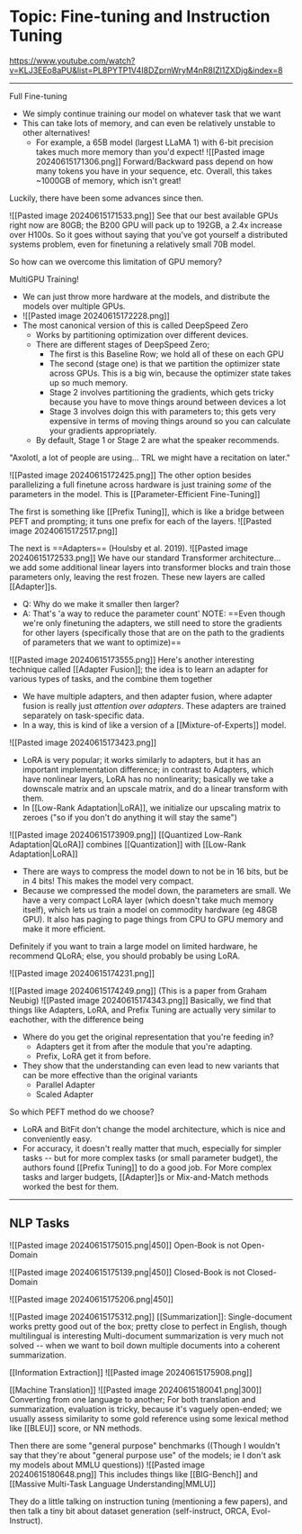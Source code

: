# Topic: Fine-tuning and Instruction Tuning
https://www.youtube.com/watch?v=KLJ3EEo8aPU&list=PL8PYTP1V4I8DZprnWryM4nR8IZl1ZXDjg&index=8

---

Full Fine-tuning
- We simply continue training our model on whatever task that we want
- This can take lots of memory, and can even be relatively unstable to other alternatives!
	- For example, a 65B model (largest LLaMA 1) with 6-bit precision takes much more memory than you'd expect!
![[Pasted image 20240615171306.png]]
Forward/Backward pass depend on how many tokens you have in your sequence, etc.
Overall, this takes ~1000GB of memory, which isn't great!

Luckily, there have been some advances since then.

![[Pasted image 20240615171533.png]]
See that our best available GPUs right now are 80GB; the B200 GPU will pack up to 192GB, a 2.4x increase over H100s.
So it goes without saying that you've got yourself a distributed systems problem, even for finetuning a relatively small 70B model.

So how can we overcome this limitation of GPU memory?

MultiGPU Training!
- We can just throw more hardware at the models, and distribute the models over multiple GPUs.
- ![[Pasted image 20240615172228.png]]
- The most canonical version of this is called DeepSpeed Zero
	- Works by partitioning optimization over different devices.
	- There are different stages of DeepSpeed Zero;
		- The first is this Baseline Row; we hold all of these on each GPU
		- The second (stage one) is that we partition the optimizer state across GPUs. This is a big win, because the optimizer state takes up so much memory.
		- Stage 2 involves partitioning the gradients, which gets tricky because you have to move things around between devices a lot
		- Stage 3 involves doign this with parameters to; this gets very expensive in terms of moving things around so you can calculate your gradients appropriately.
	- By default, Stage 1 or Stage 2 are what the speaker recommends.

"Axolotl, a lot of people are using... TRL we might have a recitation on later."

![[Pasted image 20240615172425.png]]
The other option besides parallelizing a full finetune across hardware is just training *some* of the parameters in the model. This is [[Parameter-Efficient Fine-Tuning]]

The first is something like [[Prefix Tuning]], which is like a bridge between PEFT and prompting; it tuns one prefix for each of the layers.
![[Pasted image 20240615172517.png]]

The next is ==Adapters== (Houlsby et al. 2019). 
![[Pasted image 20240615172533.png]]
We have our standard Transformer architecture... we add some additional linear layers into transformer blocks and train those parameters only, leaving the rest frozen. These new layers are called [[Adapter]]s.
- Q: Why do we make it smaller then larger?
- A: That's 'a way to reduce the parameter count'
NOTE: ==Even though we're only finetuning the adapters, we still need to store the gradients for other layers (specifically those that are on the path to the gradients of parameters that we want to optimize)==

![[Pasted image 20240615173555.png]]
Here's another interesting technique called [[Adapter Fusion]]; the idea is to learn an adapter for various types of tasks, and the combine them together
- We have multiple adapters, and then adapter fusion, where adapter fusion is really just *attention over adapters*. These adapters are trained separately on task-specific data.
- In a way, this is kind of like a version of a [[Mixture-of-Experts]] model.


![[Pasted image 20240615173423.png]]
- LoRA is very popular; it works similarly to adapters, but it has an important implementation difference; in contrast to Adapters, which have nonlinear layers, LoRA has no nonlinearity; basically we take a downscale matrix and an upscale matrix, and do a linear transform with them.
- In [[Low-Rank Adaptation|LoRA]], we initialize our upscaling matrix to zeroes ("so if you don't do anything it will stay the same")

![[Pasted image 20240615173909.png]]
[[Quantized Low-Rank Adaptation|QLoRA]] combines [[Quantization]] with [[Low-Rank Adaptation|LoRA]]
- There are ways to compress the model down to not be in 16 bits, but be in 4 bits! This makes the model very compact.
- Because we compressed the model down, the parameters are small. We have a very compact LoRA layer (which doesn't take much memory itself), which lets us train a model on commodity hardware (eg 48GB GPU). It also has paging to page things from CPU to GPU memory and make it more efficient.

Definitely if you want to train a large model on limited hardware, he recommend QLoRA; else, you should probably be using LoRA.

![[Pasted image 20240615174231.png]]

![[Pasted image 20240615174249.png]]
(This is a paper from Graham Neubig)
![[Pasted image 20240615174343.png]]
Basically, we find that things like Adapters, LoRA, and Prefix Tuning are actually very similar to eachother, with the difference being
- Where do you get the original representation that you're feeding in?
	- Adapters get it from after the module that you're adapting.
	- Prefix, LoRA get it from before.
- They show that the understanding can even lead to new variants that can be more effective than the original variants
	- Parallel Adapter
	- Scaled Adapter

So which PEFT method do we choose?
- LoRA and BitFit don't change the model architecture, which is nice and conveniently easy.
- For accuracy, it doesn't really matter that much, especially for simpler tasks -- but for more complex tasks (or small parameter budget), the authors found [[Prefix Tuning]] to do a good job. For More complex tasks and larger budgets, [[Adapter]]s or Mix-and-Match methods worked the best for them.


----

## NLP Tasks

![[Pasted image 20240615175015.png|450]]
Open-Book is not Open-Domain

![[Pasted image 20240615175139.png|450]]
Closed-Book is not Closed-Domain

![[Pasted image 20240615175206.png|450]]

![[Pasted image 20240615175312.png]]
[[Summarization]]: Single-document works pretty good out of the box; pretty close to perfect in English, though multilingual is interesting
Multi-document summarization is very much not solved -- when we want to boil down multiple documents into a coherent summarization.


[[Information Extraction]]
![[Pasted image 20240615175908.png]]

[[Machine Translation]]
![[Pasted image 20240615180041.png|300]]
Converting from one language to another; For both translation and summarization, evaluation is tricky, because it's vaguely open-ended; we usually assess similarity to some gold reference using some lexical method like [[BLEU]] score, or NN methods.

Then there are some "general purpose" benchmarks ((Though I wouldn't say that they're about "general purpose use" of the models; ie I don't ask my models about MMLU questions))
![[Pasted image 20240615180648.png]]
This includes things like [[BIG-Bench]] and [[Massive Multi-Task Language Understanding|MMLU]]


They do a little talking on instruction tuning (mentioning a few papers), and then talk a tiny bit about dataset generation (self-instruct, ORCA, Evol-Instruct).
